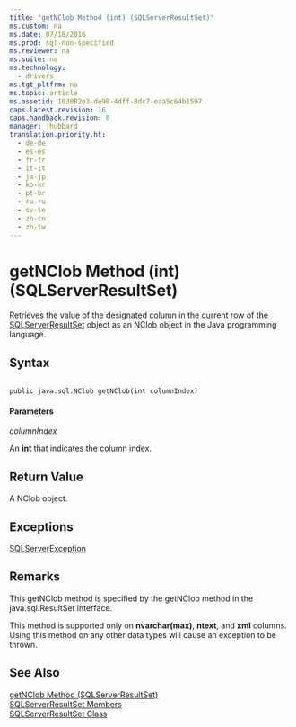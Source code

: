 ```yaml
---
title: "getNClob Method (int) (SQLServerResultSet)"
ms.custom: na
ms.date: 07/18/2016
ms.prod: sql-non-specified
ms.reviewer: na
ms.suite: na
ms.technology: 
  - drivers
ms.tgt_pltfrm: na
ms.topic: article
ms.assetid: 103082e3-de98-4dff-8dc7-eaa5c64b1597
caps.latest.revision: 16
caps.handback.revision: 0
manager: jhubbard
translation.priority.ht: 
  - de-de
  - es-es
  - fr-fr
  - it-it
  - ja-jp
  - ko-kr
  - pt-br
  - ru-ru
  - sv-se
  - zh-cn
  - zh-tw
---
```

# getNClob Method (int) (SQLServerResultSet)
  Retrieves the value of the designated column in the current row of the [SQLServerResultSet](../content/SQLServerResultSet-Class.md) object as an NClob object in the Java programming language.  
  
## Syntax  
  
```  
  
public java.sql.NClob getNClob(int columnIndex)  
```  
  
#### Parameters  
 *columnIndex*  
  
 An **int** that indicates the column index.  
  
## Return Value  
 A NClob object.  
  
## Exceptions  
 [SQLServerException](../content/SQLServerException-Class.md)  
  
## Remarks  
 This getNClob method is specified by the getNClob method in the java.sql.ResultSet interface.  
  
 This method is supported only on **nvarchar(max)**, **ntext**, and **xml** columns. Using this method on any other data types will cause an exception to be thrown.  
  
## See Also  
 [getNClob Method &#40;SQLServerResultSet&#41;](../content/getNClob-Method--SQLServerResultSet-.md)   
 [SQLServerResultSet Members](../content/SQLServerResultSet-Members.md)   
 [SQLServerResultSet Class](../content/SQLServerResultSet-Class.md)  
  
  